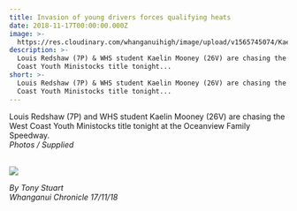 ```yaml
---
title: Invasion of young drivers forces qualifying heats
date: 2018-11-17T00:00:00.000Z
image: >-
  https://res.cloudinary.com/whanganuihigh/image/upload/v1565745074/Kaelin_Mooney_chron_17_nov.png
description: >-
  Louis Redshaw (7P) & WHS student Kaelin Mooney (26V) are chasing the West
  Coast Youth Ministocks title tonight...
short: >-
  Louis Redshaw (7P) & WHS student Kaelin Mooney (26V) are chasing the West
  Coast Youth Ministocks title tonight...
---
```

<p>Louis Redshaw (7P) and WHS student Kaelin Mooney (26V) are chasing the West Coast Youth Ministocks title tonight at the Oceanview Family Speedway.<br /><em>Photos / Supplied</em><br /><br /></p>
<p><img 

![](https://res.cloudinary.com/whanganuihigh/image/upload/v1565745139/Kaelin_Mooney_speedway_writing17_nov.png)


<p><em>By Tony Stuart</em><br /><em>Whanganui Chronicle 17/11/18</em></p>
